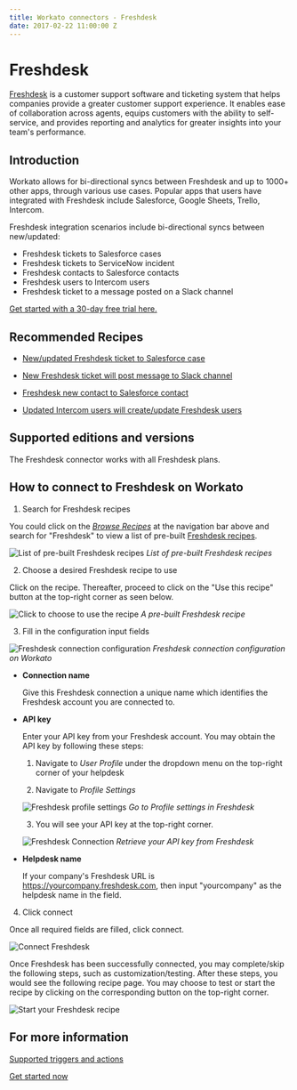 ```yaml
---
title: Workato connectors - Freshdesk
date: 2017-02-22 11:00:00 Z
---
```


# Freshdesk
[Freshdesk](https://freshdesk.com/) is a customer support software and ticketing system that helps companies provide a greater customer support experience. It enables ease of collaboration across agents, equips customers with the ability to self-service, and provides reporting and analytics for greater insights into your team's performance.

## Introduction

Workato allows for bi-directional syncs between Freshdesk and up to 1000+ other apps, through various use cases. Popular apps that users have integrated with Freshdesk include Salesforce, Google Sheets, Trello, Intercom.

Freshdesk integration scenarios include bi-directional syncs between new/updated:

* Freshdesk tickets to Salesforce cases
* Freshdesk tickets to ServiceNow incident
* Freshdesk contacts to Salesforce contacts
* Freshdesk users to Intercom users
* Freshdesk ticket to a message posted on a Slack channel

[Get started with a 30-day free trial here.](https://www.workato.com/users/sign_up?utm_source=marketplaces&utm_campaign=freshdesk-generic)

 ## Recommended Recipes
   * [New/updated Freshdesk ticket to Salesforce case](https://www.workato.com/recipes/120619-salesforce-new-updated-case-to-freshdesk-ticket#recipe)

   * [New Freshdesk ticket will post message to Slack channel](https://www.workato.com/recipes/103170-new-ticket-in-freshdesk-will-post-message-to-channel-in-slack)

   * [Freshdesk new contact to Salesforce contact](https://www.workato.com/recipes/110070-freshdesk-new-contact-to-salesforce-contact#recipe)

   * [Updated Intercom users will create/update Freshdesk users](https://www.workato.com/recipes/54393-updated-user-in-intercom-will-search-users-in-freshdesk#recipe)


## Supported editions and versions
The Freshdesk connector works with all Freshdesk plans.

## How to connect to Freshdesk on Workato

1. Search for Freshdesk recipes

You could click on the [*Browse Recipes*](https://www.workato.com/recipes/browse) at the navigation bar above and search for "Freshdesk" to view a list of pre-built [Freshdesk recipes](https://www.workato.com/recipes/browse?q=Freshdesk).

![List of pre-built Freshdesk recipes](/assets/images/connectors/freshdesk/list-freshdesk-recipe.PNG)
*List of pre-built Freshdesk recipes*

2. Choose a desired Freshdesk recipe to use

Click on the recipe. Thereafter, proceed to click on the "Use this recipe" button at the top-right corner as seen below.

![Click to choose to use the recipe](/assets/images/connectors/freshdesk/freshdesk-recipe.PNG)
*A pre-built Freshdesk recipe*

3. Fill in the configuration input fields

![Freshdesk connection configuration](/assets/images/connectors/freshdesk/freshdesk-config-fields.PNG)
*Freshdesk connection configuration on Workato*

* **Connection name**

  Give this Freshdesk connection a unique name which identifies the Freshdesk account you are connected to.

* **API key**

  Enter your API key from your Freshdesk account. You may obtain the API key by following these steps:

  1. Navigate to *User Profile* under the dropdown menu on the top-right corner of your helpdesk

  2. Navigate to *Profile Settings*

  ![Freshdesk profile settings](/assets/images/connectors/freshdesk/freshdesk-tab.png)
  *Go to Profile settings in Freshdesk*

  3. You will see your API key at the top-right corner.

  ![Freshdesk Connection](/assets/images/connectors/freshdesk/freshdesk-api.png)
  *Retrieve your API key from Freshdesk*

* **Helpdesk name**

  If your company's Freshdesk URL is https://yourcompany.freshdesk.com, then input "yourcompany" as the helpdesk name in the field.

4. Click connect

 Once all required fields are filled, click connect.

 ![Connect Freshdesk](/assets/images/connectors/freshdesk/freshdesk-connect.png)

 Once Freshdesk has been successfully connected, you may complete/skip the following steps, such as customization/testing. After these steps, you would see the following recipe page. You may choose to test or start the recipe by clicking on the corresponding button on the top-right corner.

  ![Start your Freshdesk recipe](/assets/images/connectors/freshdesk/freshdesk-start-recipe.PNG)


 ## For more information
   [Supported triggers and actions](https://www.workato.com/integrations/freshdesk)

   [Get started now](https://www.workato.com/users/sign_up?utm_source=marketplaces&utm_campaign=freshdesk-generic)
